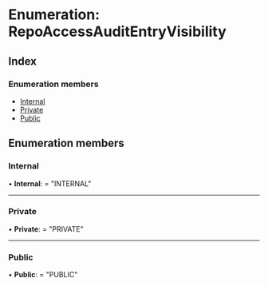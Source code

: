 
# Enumeration: RepoAccessAuditEntryVisibility

## Index

### Enumeration members

* [Internal](repoaccessauditentryvisibility.md#internal)
* [Private](repoaccessauditentryvisibility.md#private)
* [Public](repoaccessauditentryvisibility.md#public)

## Enumeration members

###  Internal

• **Internal**: = "INTERNAL"

___

###  Private

• **Private**: = "PRIVATE"

___

###  Public

• **Public**: = "PUBLIC"
